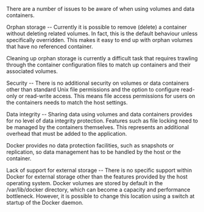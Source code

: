 There are a number of issues to be aware of when using volumes and data containers.

Orphan storage -- Currently it is possible to remove (delete) a container without deleting related volumes. In fact, this is the default behaviour unless specifically overridden. This makes it easy to end up with orphan volumes that have no referenced container.

Cleaning up orphan storage is currently a difficult task that requires trawling through the container configuration files to match up containers and their associated volumes.

Security -- There is no additional security on volumes or data containers other than standard Unix file permissions and the option to configure read-only or read-write access. This means file access permissions for users on the containers needs to match the host settings.

Data integrity -- Sharing data using volumes and data containers provides for no level of data integrity protection. Features such as file locking need to be managed by the containers themselves. This represents an additional overhead that must be added to the application.

Docker provides no data protection facilities, such as snapshots or replication, so data management has to be handled by the host or the container.

Lack of support for external storage -- There is no specific support within Docker for external storage other than the features provided by the host operating system. Docker volumes are stored by default in the /var/lib/docker directory, which can become a capacity and performance bottleneck. However, it is possible to change this location using a switch at startup of the Docker daemon.
